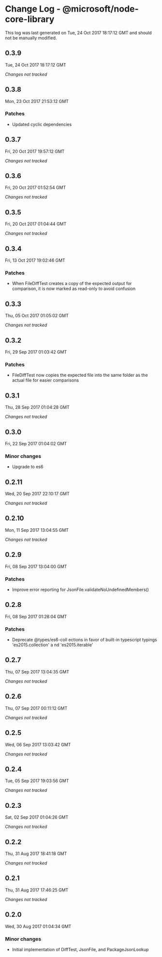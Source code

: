 # Change Log - @microsoft/node-core-library

This log was last generated on Tue, 24 Oct 2017 18:17:12 GMT and should not be manually modified.

## 0.3.9
Tue, 24 Oct 2017 18:17:12 GMT

*Changes not tracked*

## 0.3.8
Mon, 23 Oct 2017 21:53:12 GMT

### Patches

- Updated cyclic dependencies

## 0.3.7
Fri, 20 Oct 2017 19:57:12 GMT

*Changes not tracked*

## 0.3.6
Fri, 20 Oct 2017 01:52:54 GMT

*Changes not tracked*

## 0.3.5
Fri, 20 Oct 2017 01:04:44 GMT

*Changes not tracked*

## 0.3.4
Fri, 13 Oct 2017 19:02:46 GMT

### Patches

- When FileDiffTest creates a copy of the expected output for comparison, it is now marked as read-only to avoid confusion

## 0.3.3
Thu, 05 Oct 2017 01:05:02 GMT

*Changes not tracked*

## 0.3.2
Fri, 29 Sep 2017 01:03:42 GMT

### Patches

- FileDiffTest now copies the expected file into the same folder as the actual file for easier comparisons

## 0.3.1
Thu, 28 Sep 2017 01:04:28 GMT

*Changes not tracked*

## 0.3.0
Fri, 22 Sep 2017 01:04:02 GMT

### Minor changes

- Upgrade to es6

## 0.2.11
Wed, 20 Sep 2017 22:10:17 GMT

*Changes not tracked*

## 0.2.10
Mon, 11 Sep 2017 13:04:55 GMT

*Changes not tracked*

## 0.2.9
Fri, 08 Sep 2017 13:04:00 GMT

### Patches

- Improve error reporting for JsonFile.validateNoUndefinedMembers()

## 0.2.8
Fri, 08 Sep 2017 01:28:04 GMT

### Patches

- Deprecate @types/es6-coll ections in favor of built-in typescript typings 'es2015.collection' a nd 'es2015.iterable'

## 0.2.7
Thu, 07 Sep 2017 13:04:35 GMT

*Changes not tracked*

## 0.2.6
Thu, 07 Sep 2017 00:11:12 GMT

*Changes not tracked*

## 0.2.5
Wed, 06 Sep 2017 13:03:42 GMT

*Changes not tracked*

## 0.2.4
Tue, 05 Sep 2017 19:03:56 GMT

*Changes not tracked*

## 0.2.3
Sat, 02 Sep 2017 01:04:26 GMT

*Changes not tracked*

## 0.2.2
Thu, 31 Aug 2017 18:41:18 GMT

*Changes not tracked*

## 0.2.1
Thu, 31 Aug 2017 17:46:25 GMT

*Changes not tracked*

## 0.2.0
Wed, 30 Aug 2017 01:04:34 GMT

### Minor changes

- Initial implementation of DiffTest, JsonFile, and PackageJsonLookup

